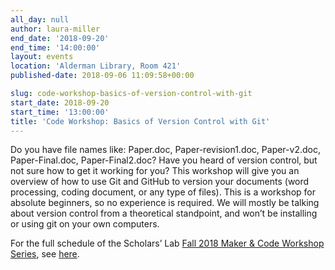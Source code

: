 ```yaml
---
all_day: null
author: laura-miller
end_date: '2018-09-20'
end_time: '14:00:00'
layout: events
location: 'Alderman Library, Room 421'
published-date: 2018-09-06 11:09:58+00:00

slug: code-workshop-basics-of-version-control-with-git
start_date: 2018-09-20
start_time: '13:00:00'
title: 'Code Workshop: Basics of Version Control with Git'
---
```


Do you have file names like: Paper.doc, Paper-revision1.doc, Paper-v2.doc, Paper-Final.doc, Paper-Final2.doc? Have you heard of version control, but not sure how to get it working for you? This workshop will give you an overview of how to use Git and GitHub to version your documents (word processing, coding document, or any type of files). This is a workshop for absolute beginners, so no experience is required. We will mostly be talking about version control from a theoretical standpoint, and won’t be installing or using git on your own computers.

For the full schedule of the Scholars’ Lab [Fall 2018 Maker & Code Workshop Series](http://scholarslab.org/makerspace/fall-2018-maker-code-workshop-series/), see [here](http://scholarslab.org/makerspace/fall-2018-maker-code-workshop-series/).
